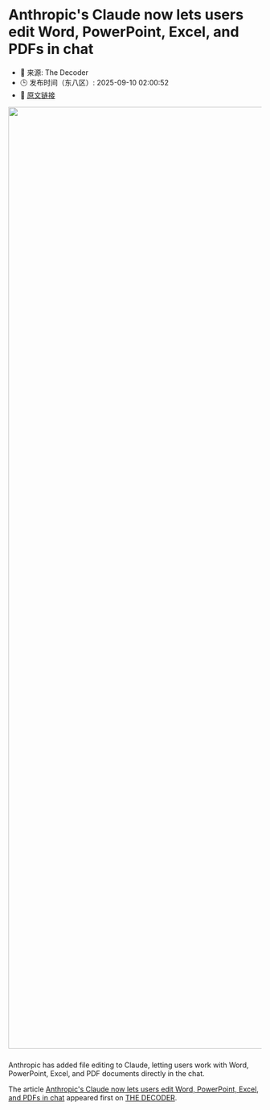 # Anthropic's Claude now lets users edit Word, PowerPoint, Excel, and PDFs in chat
- 📅 来源: The Decoder
- 🕒 发布时间（东八区）: 2025-09-10 02:00:52
- 🔗 [原文链接](https://the-decoder.com/anthropics-claude-now-lets-users-edit-word-powerpoint-excel-and-pdfs-in-chat/)

<p><img alt="" class="attachment-full size-full wp-post-image" height="1057" src="https://the-decoder.com/wp-content/uploads/2025/09/Anthropic_Claude_edit_files.png" style="height: auto; margin-bottom: 10px;" width="1869" /></p>
<p>        Anthropic has added file editing to Claude, letting users work with Word, PowerPoint, Excel, and PDF documents directly in the chat.</p>
<p>The article <a href="https://the-decoder.com/anthropics-claude-now-lets-users-edit-word-powerpoint-excel-and-pdfs-in-chat/">Anthropic&#039;s Claude now lets users edit Word, PowerPoint, Excel, and PDFs in chat</a> appeared first on <a href="https://the-decoder.com">THE DECODER</a>.</p>